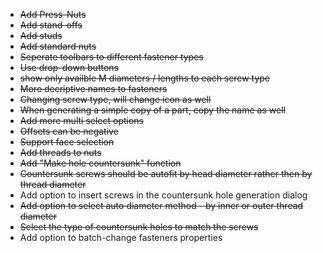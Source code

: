 * ~~Add Press-Nuts~~
* ~~Add stand-offs~~
* ~~Add studs~~  
* ~~Add standard nuts~~
* ~~Seperate toolbars to different fastener types~~
* ~~Use drop-down buttons~~ 
* ~~show only availble M diameters / lengths to each screw type~~
* ~~More decriptive names to fasteners~~
* ~~Changing screw type, will change icon as well~~
* ~~When generating a simple copy of a part, copy the name as well~~
* ~~Add more multi select options~~
* ~~Offsets can be negative~~
* ~~Support face selection~~
* ~~Add threads to nuts~~
* ~~Add "Make hole countersunk" function~~
* ~~Countersunk screws should be autofit by head diameter rather then by thread diameter~~
* Add option to insert screws in the countersunk hole generation dialog
* ~~Add option to select auto diameter method - by inner or outer thread diameter~~
* ~~Select the type of countersunk holes to match the screws~~
* Add option to batch-change fasteners properties
